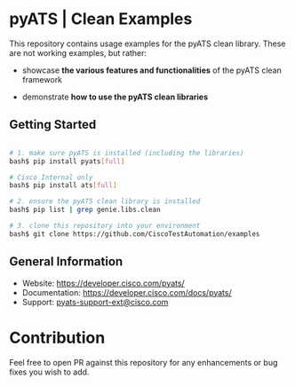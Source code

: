 # pyATS | Clean Examples

This repository contains usage examples for the pyATS clean library. These are
not working examples, but rather:

- showcase **the various features and functionalities** of the pyATS clean
  framework

- demonstrate **how to use the pyATS clean libraries** 

## Getting Started

```bash

# 1. make sure pyATS is installed (including the libraries)
bash$ pip install pyats[full]

# Cisco Internal only
bash$ pip install ats[full]

# 2. ensure the pyATS clean library is installed
bash$ pip list | grep genie.libs.clean

# 3. clone this repository into your environment
bash$ git clone https://github.com/CiscoTestAutomation/examples

```

## General Information

- Website: https://developer.cisco.com/pyats/
- Documentation: https://developer.cisco.com/docs/pyats/
- Support: pyats-support-ext@cisco.com


# Contribution

Feel free to open PR against this repository for any enhancements or bug fixes
you wish to add.
